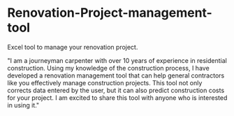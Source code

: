 # Renovation-Project-management-tool
Excel tool to manage your renovation project. 

"I am a journeyman carpenter with over 10 years of experience in residential construction. Using my knowledge of the construction process, 
I have developed a renovation management tool that can help general contractors like you effectively manage construction projects. 
This tool not only corrects data entered by the user, but it can also predict construction costs for your project. I am excited to share this tool with anyone 
who is interested in using it."
